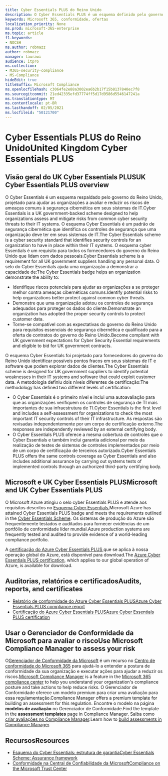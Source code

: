 ```yaml
---
title: Cyber Essentials PLUS do Reino Unido
description: O Cyber Essentials PLUS é um esquema definido pelo governo do Reino Unido para ajudar as organizações a se protegerem contra ameaças comuns à segurança cibernética.
keywords: Microsoft 365, conformidade, ofertas
localization_priority: None
ms.prod: microsoft-365-enterprise
ms.topic: article
f1.keywords:
- NOCSH
ms.author: robmazz
author: robmazz
manager: laurawi
audience: itpro
ms.collection:
- M365-security-compliance
- MS-Compliance
hideEdit: true
titleSuffix: Microsoft Compliance
ms.openlocfilehash: c3064fe2e88a3002ea6b2b17f15b8137840ec7f8
ms.sourcegitcommit: 21ed42335efd37774ff5d17d9586d5546147241a
ms.translationtype: MT
ms.contentlocale: pt-BR
ms.lasthandoff: 02/05/2021
ms.locfileid: "50121700"
---
```

# <a name="united-kingdom-cyber-essentials-plus"></a><span data-ttu-id="63489-104">Cyber Essentials PLUS do Reino Unido</span><span class="sxs-lookup"><span data-stu-id="63489-104">United Kingdom Cyber Essentials PLUS</span></span>

## <a name="uk-cyber-essentials-plus-overview"></a><span data-ttu-id="63489-105">Visão geral do UK Cyber Essentials PLUS</span><span class="sxs-lookup"><span data-stu-id="63489-105">UK Cyber Essentials PLUS overview</span></span>

<span data-ttu-id="63489-106">O Cyber Essentials é um esquema respaldado pelo governo do Reino Unido, projetado para ajudar as organizações a avaliar e reduzir os riscos de ameaças comuns à segurança cibernética em seus sistemas de IT.</span><span class="sxs-lookup"><span data-stu-id="63489-106">Cyber Essentials is a UK government-backed scheme designed to help organizations assess and mitigate risks from common cyber security threats to their IT systems.</span></span> <span data-ttu-id="63489-107">O esquema Cyber Essentials é um padrão de segurança cibernética que identifica os controles de segurança que uma organização deve ter em seus sistemas de IT.</span><span class="sxs-lookup"><span data-stu-id="63489-107">The Cyber Essentials scheme is a cyber security standard that identifies security controls for an organization to have in place within their IT systems.</span></span> <span data-ttu-id="63489-108">O esquema cyber Essentials é um requisito para todos os fornecedores do governo do Reino Unido que lidam com dados pessoais.</span><span class="sxs-lookup"><span data-stu-id="63489-108">Cyber Essentials scheme is a requirement for all UK government suppliers handling any personal data.</span></span> <span data-ttu-id="63489-109">O selo do Cyber Essentials ajuda uma organização a demonstrar a capacidade de:</span><span class="sxs-lookup"><span data-stu-id="63489-109">The Cyber Essentials badge helps an organization demonstrate the ability to:</span></span>

- <span data-ttu-id="63489-110">Identifique riscos potenciais para ajudar as organizações a se proteger melhor contra ameaças cibernéticas comuns.</span><span class="sxs-lookup"><span data-stu-id="63489-110">Identify potential risks to help organizations better protect against common cyber threats.</span></span>
- <span data-ttu-id="63489-111">Demonstre que uma organização adotou os controles de segurança adequados para proteger os dados do cliente.</span><span class="sxs-lookup"><span data-stu-id="63489-111">Demonstrate an organization has adopted the proper security controls to protect customer data.</span></span>
- <span data-ttu-id="63489-112">Torne-se compatível com as expectativas do governo do Reino Unido para requisitos essenciais de segurança cibernética e qualificado para a oferta de contratos do governo do Reino Unido.</span><span class="sxs-lookup"><span data-stu-id="63489-112">Become compliant with UK government expectations for Cyber Security Essential requirements and eligible to bid for UK government contracts.</span></span>

<span data-ttu-id="63489-113">O esquema Cyber Essentials foi projetado para fornecedores do governo do Reino Unido identificar possíveis pontos fracos em seus sistemas de IT e software que podem explorar dados de clientes.</span><span class="sxs-lookup"><span data-stu-id="63489-113">The Cyber Essentials scheme is designed for UK government suppliers to identify potential weaknesses in their IT systems and software that could exploit customer data.</span></span> <span data-ttu-id="63489-114">A metodologia definiu dois níveis diferentes de certificação:</span><span class="sxs-lookup"><span data-stu-id="63489-114">The methodology has defined two different levels of certification:</span></span>

- <span data-ttu-id="63489-115">O Cyber Essentials é o primeiro nível e inclui uma autoavaliação para que as organizações verifiquem os controles de segurança de TI mais importantes de sua infraestrutura de TI.</span><span class="sxs-lookup"><span data-stu-id="63489-115">Cyber Essentials is the first level and includes a self-assessment for organizations to check the most important IT security controls of their IT infrastructure.</span></span> <span data-ttu-id="63489-116">As respostas são revisadas independentemente por um corpo de certificação externo.</span><span class="sxs-lookup"><span data-stu-id="63489-116">The responses are independently reviewed by an external certifying body.</span></span>
- <span data-ttu-id="63489-117">O Cyber Essentials PLUS oferece a mesma cobertura de controles que o Cyber Essentials e também inclui garantia adicional por meio da realização de testes de sistemas de controles implementados por meio de um corpo de certificação de terceiros autorizado.</span><span class="sxs-lookup"><span data-stu-id="63489-117">Cyber Essentials PLUS offers the same controls coverage as Cyber Essentials and also includes additional assurance by carrying out systems tests of implemented controls through an authorized third-party certifying body.</span></span>

## <a name="microsoft-and-uk-cyber-essentials-plus"></a><span data-ttu-id="63489-118">Microsoft e UK Cyber Essentials PLUS</span><span class="sxs-lookup"><span data-stu-id="63489-118">Microsoft and UK Cyber Essentials PLUS</span></span>

<span data-ttu-id="63489-119">O Microsoft Azure atingiu o selo cyber Essentials PLUS e atende aos requisitos descritos no [Esquema Cyber Essentials.](https://go.microsoft.com/fwlink/p/?linkid=2099398)</span><span class="sxs-lookup"><span data-stu-id="63489-119">Microsoft Azure has attained Cyber Essentials PLUS badge and meets the requirements outlined in the [Cyber Essentials Scheme](https://go.microsoft.com/fwlink/p/?linkid=2099398).</span></span> <span data-ttu-id="63489-120">Os sistemas de produção do Azure são frequentemente testados e auditados para fornecer evidências de um portfólio de conformidade líder mundial.</span><span class="sxs-lookup"><span data-stu-id="63489-120">Azure production systems are frequently tested and audited to provide evidence of a world-leading compliance portfolio.</span></span>

<span data-ttu-id="63489-121">A [certificação do Azure Cyber Essentials PLUS,](https://aka.ms/AzureCyberEPlusCert)que se aplica à nossa operação global do Azure, está disponível para download.</span><span class="sxs-lookup"><span data-stu-id="63489-121">The [Azure Cyber Essentials PLUS certification](https://aka.ms/AzureCyberEPlusCert), which applies to our global operation of Azure, is available for download.</span></span>

## <a name="audits-reports-and-certificates"></a><span data-ttu-id="63489-122">Auditorias, relatórios e certificados</span><span class="sxs-lookup"><span data-stu-id="63489-122">Audits, reports, and certificates</span></span>

- [<span data-ttu-id="63489-123">Relatório de conformidade do Azure Cyber Essentials PLUS</span><span class="sxs-lookup"><span data-stu-id="63489-123">Azure Cyber Essentials PLUS compliance report</span></span>](https://aka.ms/AzureCyberEPlusReport)
- [<span data-ttu-id="63489-124">Certificação do Azure Cyber Essentials PLUS</span><span class="sxs-lookup"><span data-stu-id="63489-124">Azure Cyber Essentials PLUS certification</span></span>](https://aka.ms/AzureCyberEPlusCert)

## <a name="use-microsoft-compliance-manager-to-assess-your-risk"></a><span data-ttu-id="63489-125">Usar o Gerenciador de Conformidade da Microsoft para avaliar o risco</span><span class="sxs-lookup"><span data-stu-id="63489-125">Use Microsoft Compliance Manager to assess your risk</span></span>

<span data-ttu-id="63489-126">O[Gerenciador de Conformidade da Microsoft](/microsoft-365/compliance/compliance-manager) é um recurso no [Centro de conformidade do Microsoft 365](/microsoft-365/compliance/microsoft-365-compliance-center) para ajudá-lo a entender a postura de conformidade da sua organização e executar ações para ajudar a reduzir os riscos.</span><span class="sxs-lookup"><span data-stu-id="63489-126">[Microsoft Compliance Manager](/microsoft-365/compliance/compliance-manager) is a feature in the [Microsoft 365 compliance center](/microsoft-365/compliance/microsoft-365-compliance-center) to help you understand your organization's compliance posture and take actions to help reduce risks.</span></span> <span data-ttu-id="63489-127">O Gerenciador de Conformidade oferece um modelo premium para criar uma avaliação para essa regulamentação.</span><span class="sxs-lookup"><span data-stu-id="63489-127">Compliance Manager offers a premium template for building an assessment for this regulation.</span></span> <span data-ttu-id="63489-128">Encontre o modelo na página **modelos de avaliação** no Gerenciador de Conformidade.</span><span class="sxs-lookup"><span data-stu-id="63489-128">Find the template in the **assessment templates** page in Compliance Manager.</span></span> <span data-ttu-id="63489-129">Saiba como [criar avaliações no Compliance Manager](/microsoft-365/compliance/compliance-manager-assessments).</span><span class="sxs-lookup"><span data-stu-id="63489-129">Learn how to [build assessments in Compliance Manager](/microsoft-365/compliance/compliance-manager-assessments).</span></span>

## <a name="resources"></a><span data-ttu-id="63489-130">Recursos</span><span class="sxs-lookup"><span data-stu-id="63489-130">Resources</span></span>

- [<span data-ttu-id="63489-131">Esquema do Cyber Essentials: estrutura de garantia</span><span class="sxs-lookup"><span data-stu-id="63489-131">Cyber Essentials Scheme: Assurance framework</span></span>](https://www.cyberaware.gov.uk/cyberessentials/files/assurance-framework.pdf)
- [<span data-ttu-id="63489-132">Conformidade na Central de Confiabilidade da Microsoft</span><span class="sxs-lookup"><span data-stu-id="63489-132">Compliance on the Microsoft Trust Center</span></span>](https://www.microsoft.com/trust-center/compliance/compliance-overview)
